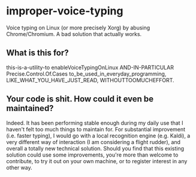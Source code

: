 # improper-voice-typing
Voice typing on Linux (or more precisely Xorg) by abusing Chrome/Chromium. A bad solution that actually works.

## What is this for?
this-is-a-utility-to enableVoiceTypingOnLinux AND-IN-PARTICULAR Precise.Control.Of.Cases to_be_used_in_everyday_programming, LIKE_WHAT_YOU_HAVE_JUST_READ,
WITHOUTTOOMUCHEFFORT.

## Your code is shit. How could it even be maintained?
Indeed. It has been performing stable enough during my daily use that I haven't felt too much things to maintain for. For substantial improvement (i.e. faster typing), I would go with a local recognition engine (e.g. Kaldi), a very different way of interaction (I am considering a flight rudder), and overall a totally new technical solution. 
Should you find that this existing solution could use some improvements, you're more than welcome to contribute, to try it out on your own machine, or to register interest in any other way.
